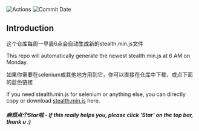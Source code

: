 ![Actions](https://github.com/requireCool/stealth.min.js/actions/workflows/workflow.yml/badge.svg) ![Commit Date](https://img.shields.io/badge/dynamic/json?label=Commit%20Date&query=%24%5B%3A1%5D.commit.committer.date&suffix=%20UTC&url=https%3A%2F%2Fapi.github.com%2Frepos%2FrequireCool%2Fstealth.min.js%2Fcommits?style=plastic&logo=GitHub)
## Introduction
这个仓库每周一早晨6点会自动生成新的stealth.min.js文件

This repo will automatically generate the newest stealth.min.js at 6 AM on Monday.

如果你需要在selenium或其他地方用到它，你可以直接在仓库中下载，或点下面的蓝色链接

If you need stealth.min.js for selenium or anything else, you can directly copy or download [stealth.min.js](https://raw.githubusercontent.com/requireCool/stealth.min.js/main/stealth.min.js) here.

##### 麻烦点个Star啦 - *If this really helps you, please click 'Star' on the top bar, thank u :)*
